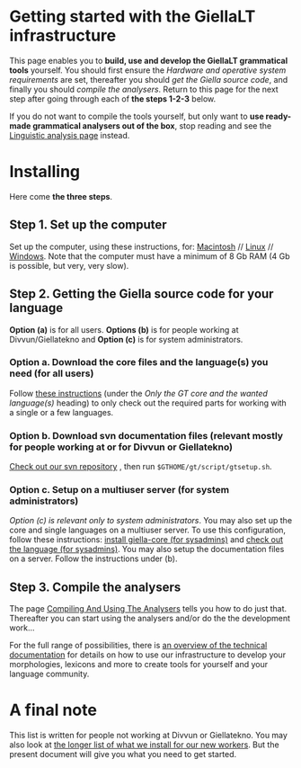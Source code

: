 # Getting started with the GiellaLT infrastructure

This page enables you to **build, use and develop the GiellaLT grammatical tools** yourself. You should first ensure the *Hardware and operative system requirements* are set, thereafter you should *get the Giella source code*, and finally you should *compile the analysers*. Return to this page for the next step after going through each of **the steps 1-2-3** below.

If you do not want to compile the tools yourself, but only want to **use ready-made grammatical analysers out of the box**, stop reading and see the  [Linguistic analysis page](../ling/LinguisticAnalysis.html) instead. 

# Installing

Here come  **the three steps**.

## Step 1. Set up the computer

Set up the computer, using these instructions, for: [Macintosh](GettingStartedOnTheMac.md) // [Linux](GettingStartedOnLinux.md) // [Windows](GettingStartedOnWindows.md). Note that the computer must have a minimum of 8 Gb RAM (4 Gb is possible, but very, very slow). 


## Step 2. Getting the Giella source code for your language

**Option (a)** is for all users. **Options (b)** is  for people working at Divvun/Giellatekno and **Option (c)** is for system administrators.

### Option a. Download the core files and the language(s) you need (for all users)


Follow [these instructions](infraremake/GettingStartedWithTheNewInfra.md)
(under the *Only the GT core and the wanted language(s)* heading) to only
check out the required parts for working with a single or a few languages.


### Option b. Download svn documentation files (relevant mostly for people working at or for Divvun or Giellatekno)

[Check out our svn repository](../tools/docu-svn-user.md) , then run `$GTHOME/gt/script/gtsetup.sh`.

### Option c. Setup on a multiuser server (for system administrators)
*Option (c) is relevant only to system administrators*. You may also set up the core and single languages on a multiuser server. To use this configuration, follow these instructions: [install giella-core (for sysadmins)](SettingUpAMultiuserServer.md) and [check out the language (for sysadmins)](GettingStartedOnAServer.md). You may also setup the documentation files on a server. Follow the instructions under (b). 


## Step 3. Compile the analysers


The page [Compiling And Using The Analysers](CompilingAndUsingTheAnalysers.md) 
tells you how to do just that. Thereafter you can start using the analysers and/or 
do the the development work…


For the full range of possibilities, there is 
[an overview of the technical documentation](Infrastructure.md) for details on how to use our
infrastructure to develop your morphologies, lexicons and more to create tools
for yourself and your language community.


# A final note


This list is written for people not working at Divvun or Giellatekno. You may
also look at [the longer list of what we install for our new workers](install-overview.md). But the present document will give you what you need to get started.
